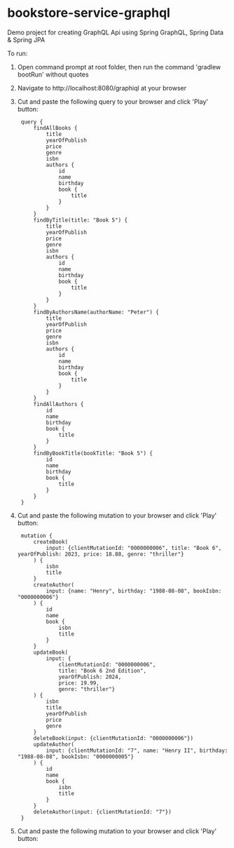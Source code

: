 # bookstore-service-graphql
Demo project for creating GraphQL Api using Spring GraphQL, Spring Data & Spring JPA

To run:

1) Open command prompt at root folder, then run the command 'gradlew bootRun' without quotes
2) Navigate to http://localhost:8080/graphiql at your browser
3) Cut and paste the following query to your browser and click 'Play' button:

        query {
            findAllBooks {
                title
                yearOfPublish
                price
                genre
                isbn
                authors {
                    id
                    name
                    birthday
                    book {
                        title
                    }
                }
            }
            findByTitle(title: "Book 5") {
                title
                yearOfPublish
                price
                genre
                isbn
                authors {
                    id
                    name
                    birthday
                    book {
                        title
                    }
                }
            }
            findByAuthorsName(authorName: "Peter") {
                title
                yearOfPublish
                price
                genre
                isbn
                authors {
                    id
                    name
                    birthday
                    book {
                        title
                    }
                }
            }
            findAllAuthors {
                id
                name
                birthday
                book {
                    title
                }
            }
            findByBookTitle(bookTitle: "Book 5") {
                id
                name
                birthday
                book {
                    title
                }
            }
        }

4) Cut and paste the following mutation to your browser and click 'Play' button:

        mutation {
            createBook(
                input: {clientMutationId: "0000000006", title: "Book 6", yearOfPublish: 2023, price: 18.88, genre: "thriller"}
            ) {
                isbn
                title
            }
            createAuthor(
                input: {name: "Henry", birthday: "1988-08-08", bookIsbn: "0000000006"}
            ) {
                id
                name
                book {
                    isbn
                    title
                }
            }
            updateBook(
                input: {
                    clientMutationId: "0000000006", 
                    title: "Book 6 2nd Edition", 
                    yearOfPublish: 2024, 
                    price: 19.99, 
                    genre: "thriller"}
            ) {
                isbn
                title
                yearOfPublish
                price
                genre
            }
            deleteBook(input: {clientMutationId: "0000000006"})
            updateAuthor(
                input: {clientMutationId: "7", name: "Henry II", birthday: "1988-08-08", bookIsbn: "0000000005"}
            ) {
                id
                name
                book {
                    isbn
                    title
                }
            }
            deleteAuthor(input: {clientMutationId: "7"})
        }
5) Cut and paste the following mutation to your browser and click 'Play' button:


